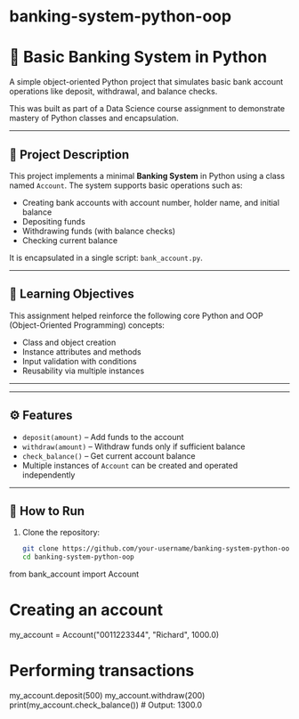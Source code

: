 # banking-system-python-oop

# 🏦 Basic Banking System in Python

A simple object-oriented Python project that simulates basic bank account operations like deposit, withdrawal, and balance checks.

This was built as part of a Data Science course assignment to demonstrate mastery of Python classes and encapsulation.

---

## 📌 Project Description

This project implements a minimal **Banking System** in Python using a class named `Account`. The system supports basic operations such as:

- Creating bank accounts with account number, holder name, and initial balance
- Depositing funds
- Withdrawing funds (with balance checks)
- Checking current balance

It is encapsulated in a single script: `bank_account.py`.

---

## 🧠 Learning Objectives

This assignment helped reinforce the following core Python and OOP (Object-Oriented Programming) concepts:

- Class and object creation
- Instance attributes and methods
- Input validation with conditions
- Reusability via multiple instances

---

---

## ⚙️ Features

- `deposit(amount)` – Add funds to the account
- `withdraw(amount)` – Withdraw funds only if sufficient balance
- `check_balance()` – Get current account balance
- Multiple instances of `Account` can be created and operated independently

---

## 🚀 How to Run

1. Clone the repository:
   ```bash
   git clone https://github.com/your-username/banking-system-python-oop.git
   cd banking-system-python-oop

from bank_account import Account

# Creating an account
my_account = Account("0011223344", "Richard", 1000.0)

# Performing transactions
my_account.deposit(500)
my_account.withdraw(200)
print(my_account.check_balance())  # Output: 1300.0


